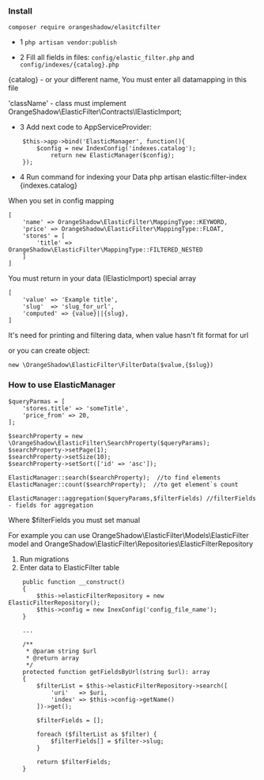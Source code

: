 ### Install

```composer require orangeshadow/elasitcfilter```

- 1 ```php artisan vendor:publish```

- 2 Fill all fields in files: ```config/elastic_filter.php``` and ```config/indexes/{catalog}.php```

{catalog} - or your different name, You must enter all datamapping in this file

'className' - class must implement OrangeShadow\ElasticFilter\Contracts\IElasticImport;

- 3 Add next code to AppServiceProvider:

```
    $this->app->bind('ElasticManager', function(){
        $config = new IndexConfig('indexes.catalog');
            return new ElasticManager($config);
    });
```

- 4 Run command for indexing your Data php artisan elastic:filter-index {indexes.catalog}

When you set in config mapping

```
[
    'name' => OrangeShadow\ElasticFilter\MappingType::KEYWORD,
    'price' => OrangeShadow\ElasticFilter\MappingType::FLOAT,
    'stores' = [
        'title' => OrangeShadow\ElasticFilter\MappingType::FILTERED_NESTED
    ]
]
```

You must return in your data (IElasticImport) special array

```
[
    'value' => 'Example title',
    'slug'  => 'slug_for_url',
    'computed' => {value}||{slug},
]
```

It's need for printing and filtering data, when value hasn't fit format for url 


or you can create object:

```
new \OrangeShadow\ElasticFilter\FilterData($value,{$slug})
```

### How to use ElasticManager

```
$queryParmas = [  
    'stores.title' => 'someTitle',
    'price_from' => 20,
];

$searchProperty = new \OrangeShadow\ElasticFilter\SearchProperty($queryParams);
$searchProperty->setPage(1);
$searchProperty->setSize(10);
$searchProperty->setSort(['id' => 'asc']);

ElasticManager::search($searchProperty);  //to find elements 
ElasticManager::count($searchProperty);  //to get element`s count

ElasticManager::aggregation($queryParams,$filterFields) //filterFields - fields for aggregation
```

Where $filterFields you must set manual

For example you can use OrangeShadow\ElasticFilter\Models\ElasticFilter model and
OrangeShadow\ElasticFilter\Repositories\ElasticFilterRepository

1. Run migrations 
2. Enter data to ElasticFilter table

```
    public function __construct() 
    {
        $this->elasticFilterRepository = new ElasticFilterRepository();
        $this->config = new InexConfig('config_file_name');
    }
    
    ...
    
    /**
     * @param string $url
     * @return array
     */
    protected function getFieldsByUrl(string $url): array
    {
        $filterList = $this->elasticFilterRepository->search([
            'uri'   => $uri,
            'index' => $this->config->getName()
        ])->get();

        $filterFields = [];

        foreach ($filterList as $filter) {
            $filterFields[] = $filter->slug;
        }

        return $filterFields;
    }
```


 
